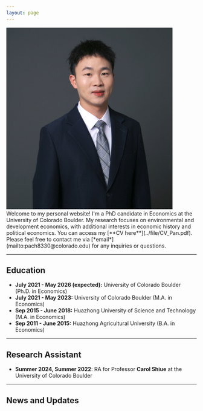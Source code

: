 ```yaml
---
layout: page
---
```


<img src="images/my_profile1.png"  class="floatpic" width="440" height="480"> 
Welcome to my personal website! I'm a PhD candidate in Economics at the University of Colorado Boulder. My research focuses on environmental and development economics, with additional interests in economic history and political economics. You can access my [**CV here**](../file/CV_Pan.pdf). Please feel free to contact me via [*email*](mailto:pach8330@colorado.edu) for any inquiries or questions.

---

## Education
- **July 2021 - May 2026 (expected):** University of Colorado Boulder (Ph.D. in Economics)
- **July 2021 - May 2023:** University of Colorado Boulder (M.A. in Economics)
- **Sep 2015 - June 2018:** Huazhong University of Science and Technology (M.A. in Economics)
- **Sep 2011 - June 2015:** Huazhong Agricultural University (B.A. in Economics)

---

## Research Assistant
- **Summer 2024, Summer 2022**: RA for Professor **Carol Shiue** at the University of Colorado Boulder

---
## News and Updates




